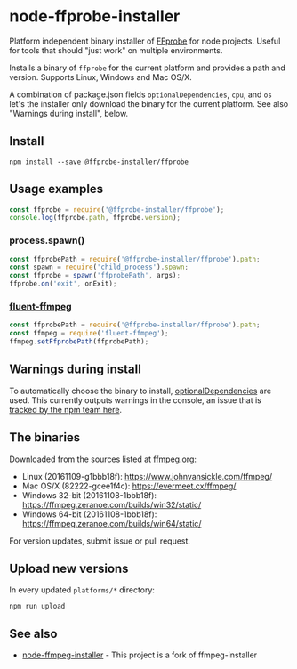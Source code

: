 # node-ffprobe-installer

Platform independent binary installer of [FFprobe](https://ffmpeg.org/) for node projects. Useful for tools that should "just work" on multiple environments.

Installs a binary of `ffprobe` for the current platform and provides a path and version. Supports Linux, Windows and Mac OS/X.

A combination of package.json fields `optionalDependencies`, `cpu`, and `os` let's the installer only download the binary for the current platform. See also "Warnings during install", below.

## Install

    npm install --save @ffprobe-installer/ffprobe

## Usage examples

```javascript
const ffprobe = require('@ffprobe-installer/ffprobe');
console.log(ffprobe.path, ffprobe.version);
```

### process.spawn()

```javascript
const ffprobePath = require('@ffprobe-installer/ffprobe').path;
const spawn = require('child_process').spawn;
const ffprobe = spawn('ffprobePath', args);
ffprobe.on('exit', onExit);
```

### [fluent-ffmpeg](https://github.com/fluent-ffmpeg/node-fluent-ffmpeg)

```javascript
const ffprobePath = require('@ffprobe-installer/ffprobe').path;
const ffmpeg = require('fluent-ffmpeg');
ffmpeg.setFfprobePath(ffprobePath);
```

## Warnings during install

To automatically choose the binary to install, [optionalDependencies](https://docs.npmjs.com/files/package.json#optionaldependencies) are used. This currently outputs warnings in the console, an issue that is [tracked by the npm team here](https://github.com/npm/npm/issues/9567).

## The binaries

Downloaded from the sources listed at [ffmpeg.org](https://ffmpeg.org/download.html):

* Linux (20161109-g1bbb18f): https://www.johnvansickle.com/ffmpeg/
* Mac OS/X (82222-gcee1f4c): https://evermeet.cx/ffmpeg/
* Windows 32-bit (20161108-1bbb18f): https://ffmpeg.zeranoe.com/builds/win32/static/
* Windows 64-bit (20161108-1bbb18f): https://ffmpeg.zeranoe.com/builds/win64/static/

For version updates, submit issue or pull request.

## Upload new versions

In every updated `platforms/*` directory:

    npm run upload

## See also

* [node-ffmpeg-installer](https://www.npmjs.com/package/@ffmpeg-installer/ffmpeg) - This project is a fork of ffmpeg-installer
